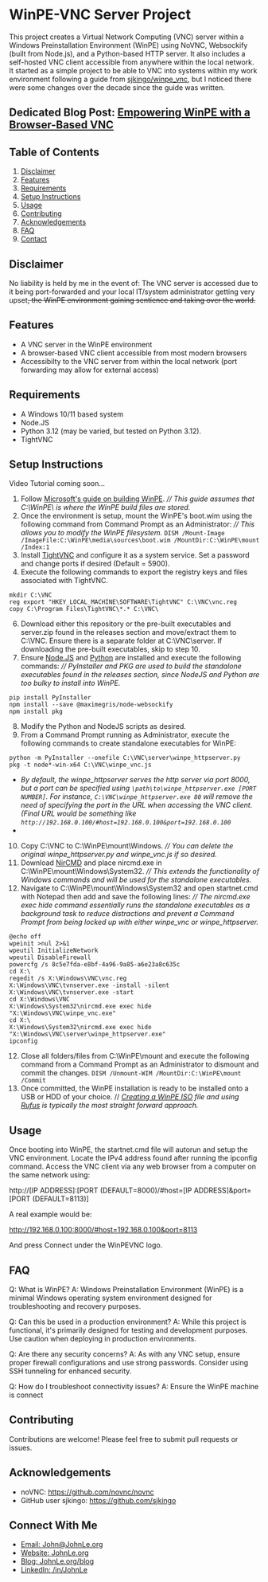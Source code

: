 # WinPE-VNC Server Project

This project creates a Virtual Network Computing (VNC) server within a Windows Preinstallation Environment (WinPE) using NoVNC, Websockify (built from Node.js), and a Python-based HTTP server. It also includes a self-hosted VNC client accessible from anywhere within the local network. It started as a simple project to be able to VNC into systems within my work environment following a guide from [sjkingo/winpe_vnc](https://github.com/sjkingo/winpe_vnc), but I noticed there were some changes over the decade since the guide was written.

## Dedicated Blog Post: **[Empowering WinPE with a Browser-Based VNC](https://johnle.org/blog/post/2024/09/04/WinPE-VNC.html)**
## Table of Contents

1. [Disclaimer](#disclaimer)
2. [Features](#features)
3. [Requirements](#requirements)
4. [Setup Instructions](#setup-instructions)
5. [Usage](#usage)
6. [Contributing](#contributing)
7. [Acknowledgements](#acknowledgements)
8. [FAQ](#faq)
9. [Contact](#connect-with-me)

## Disclaimer
No liability is held by me in the event of: The VNC server is accessed due to it being port-forwarded and your local IT/system administrator getting very upset<strike>, the WinPE environment gaining sentience and taking over the world.</strike>

## Features

- A VNC server in the WinPE environment
- A browser-based VNC client accessible from most modern browsers
- Accessibilty to the VNC server from within the local network (port forwarding may allow for external access)

## Requirements

- A Windows 10/11 based system
- Node.JS
- Python 3.12 (may be varied, but tested on Python 3.12).
- TightVNC

## Setup Instructions
Video Tutorial coming soon...

1. Follow [Microsoft's guide on building WinPE](https://learn.microsoft.com/en-us/windows-hardware/manufacture/desktop/download-winpe--windows-pe?view=windows-11). *// This guide assumes that C:\WinPE\ is where the WinPE build files are stored.*
2. Once the environment is setup, mount the WinPE's boot.wim using the following command from Command Prompt as an Administrator: *// This allows you to modify the WinPE filesystem.*
`DISM /Mount-Image /ImageFile:C:\WinPE\media\sources\boot.wim /MountDir:C:\WinPE\mount /Index:1`
3. Install [TightVNC](https://www.tightvnc.com/download.php) and configure it as a system service. Set a password and change ports if desired (Default = 5900).
4. Execute the following commands to export the registry keys and files associated with TightVNC.
```batch
mkdir C:\VNC
reg export "HKEY_LOCAL_MACHINE\SOFTWARE\TightVNC" C:\VNC\vnc.reg
copy C:\Program Files\TightVNC\*.* C:\VNC\
```
6. Download either this repository or the pre-built executables and server.zip found in the releases section and move/extract them to C:\VNC\. Ensure there is a separate folder at C:\VNC\server. If downloading the pre-built executables, skip to step 10.
7. Ensure [Node.JS](https://nodejs.org) and [Python](https://python.org) are installed and execute the following commands: *// PyInstaller and PKG are used to build the standalone executables found in the releases section, since NodeJS and Python are too bulky to install into WinPE.*
```batch
pip install PyInstaller
npm install --save @maximegris/node-websockify
npm install pkg
```
8. Modify the Python and NodeJS scripts as desired.
9. From a Command Prompt running as Administrator, execute the following commands to create standalone executables for WinPE:
```batch
python -m PyInstaller --onefile C:\VNC\server\winpe_httpserver.py
pkg -t node*-win-x64 C:\VNC\winpe_vnc.js
```
- *By default, the winpe_httpserver serves the http server via port 8000, but a port can be specified using `\path\to\winpe_httpserver.exe [PORT NUMBER]`. For instance, `C:\VNC\winpe_httpserver.exe 80` will remove the need of specifying the port in the URL when accessing the VNC client. (Final URL would be something like `http://192.168.0.100/#host=192.168.0.100&port=192.168.0.100`*
- 
10. Copy C:\VNC to C:\WinPE\mount\Windows. *// You can delete the original winpe_httpserver.py and winpe_vnc.js if so desired.*
11. Download [NirCMD](https://www.nirsoft.net/utils/nircmd.html) and place nircmd.exe in C:\WinPE\mount\Windows\System32. *// This extends the functionality of Windows commands and will be used for the standalone executables.*
12. Navigate to C:\WinPE\mount\Windows\System32 and open startnet.cmd with Notepad then add and save the following lines: *// The nircmd.exe exec hide command essentially runs the standalone executables as a background task to reduce distractions and prevent a Command Prompt from being locked up with either winpe_vnc or winpe_httpserver.*
```batch
@echo off
wpeinit >nul 2>&1
wpeutil InitializeNetwork
wpeutil DisableFirewall
powercfg /s 8c5e7fda-e8bf-4a96-9a85-a6e23a8c635c
cd X:\
regedit /s X:\Windows\VNC\vnc.reg
X:\Windows\VNC\tvnserver.exe -install -silent
X:\Windows\VNC\tvnserver.exe -start
cd X:\Windows\VNC
X:\Windows\System32\nircmd.exe exec hide "X:\Windows\VNC\winpe_vnc.exe"
cd X:\
X:\Windows\System32\nircmd.exe exec hide "X:\Windows\VNC\server\winpe_httpserver.exe"
ipconfig
```
12. Close all folders/files from C:\WinPE\mount and execute the following command from a Command Prompt as an Administrator to dismount and commit the changes.
`DISM /Unmount-WIM /MountDir:C:\WinPE\mount /Commit`
13. Once committed, the WinPE installation is ready to be installed onto a USB or HDD of your choice. // *[Creating a WinPE ISO](https://learn.microsoft.com/en-us/windows-hardware/manufacture/desktop/winpe-create-usb-bootable-drive?view=windows-11#create-a-winpe-iso-dvd-or-cd) file and using [Rufus](https://rufus.ie) is typically the most straight forward approach.*

## Usage
Once booting into WinPE, the startnet.cmd file will autorun and setup the VNC environment. Locate the IPv4 address found after running the ipconfig command.
Access the VNC client via any web browser from a computer on the same network using:

http://[IP ADDRESS]:[PORT (DEFAULT=8000)/#host=[IP ADDRESS]&port=[PORT (DEFAULT=8113)]

A real example would be:

http://192.168.0.100:8000/#host=192.168.0.100&port=8113

And press Connect under the WinPEVNC logo.

## FAQ

Q: What is WinPE?
A: Windows Preinstallation Environment (WinPE) is a minimal Windows operating system environment designed for troubleshooting and recovery purposes.

Q: Can this be used in a production environment?
A: While this project is functional, it's primarily designed for testing and development purposes. Use caution when deploying in production environments.

Q: Are there any security concerns?
A: As with any VNC setup, ensure proper firewall configurations and use strong passwords. Consider using SSH tunneling for enhanced security.

Q: How do I troubleshoot connectivity issues?
A: Ensure the WinPE machine is connect

## Contributing

Contributions are welcome! Please feel free to submit pull requests or issues.

## Acknowledgements
- noVNC: https://github.com/novnc/novnc
- GitHub user sjkingo: https://github.com/sjkingo

## Connect With Me
- [Email: John@JohnLe.org](mailto:John@JohnLe.org)
- [Website: JohnLe.org](https://johnle.org)
- [Blog: JohnLe.org/blog](https://johnle.org/blog)
- [LinkedIn: /in/JohnLe](https://linkedin.com/JohnLe)
